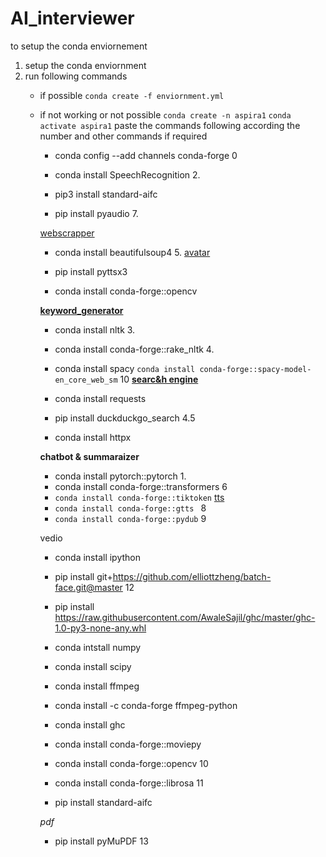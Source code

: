 # AI_interviewer

to setup the conda enviornement
1. setup the conda enviornment
2. run following commands
    - if possible ``` conda create -f enviornment.yml ```
    - if not working or not possible 
        ``` conda create -n aspira1 ```
        ``` conda activate aspira1 ```
    paste the commands following according the number and other commands if required

        - conda config --add channels conda-forge 0 


        - conda install SpeechRecognition 2.
        - pip3 install standard-aifc
        - pip install pyaudio	7.

        <u>webscrapper</u>
        - conda install  beautifulsoup4  5.
        <u>avatar</u>

        - pip install pyttsx3
        - conda install conda-forge::opencv



        **<u>keyword_generator</u>**
        - conda install nltk 3.
        - conda install conda-forge::rake_nltk  4.
        - conda install spacy
        `conda install conda-forge::spacy-model-en_core_web_sm` 10
        **<u>searc&h engine</u>**

        - conda install requests
        - pip install duckduckgo_search 4.5
        - conda install httpx 


        **chatbot & summaraizer**
        - conda install pytorch::pytorch 1.
        - conda install conda-forge::transformers 6
        - `conda install conda-forge::tiktoken` 
        <u>tts</u>
        - `conda install conda-forge::gtts ` 8
        - `conda install conda-forge::pydub` 9

        vedio
        - conda install ipython
        - pip install git+https://github.com/elliottzheng/batch-face.git@master 12
        - pip install https://raw.githubusercontent.com/AwaleSajil/ghc/master/ghc-1.0-py3-none-any.whl

        - conda intstall numpy
        - conda install scipy
        - conda install ffmpeg
        - conda install -c conda-forge ffmpeg-python
        - conda install ghc
        - conda install conda-forge::moviepy
        - conda install conda-forge::opencv 10
        - conda install conda-forge::librosa 11
        - pip install standard-aifc 

        *pdf*
        - pip install pyMuPDF 13
